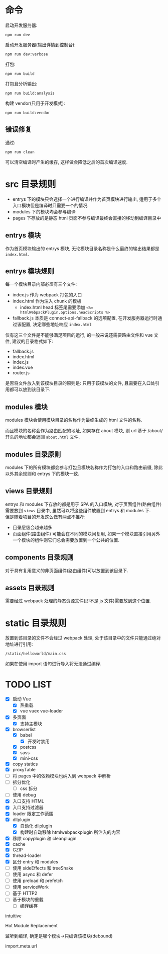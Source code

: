 # 命令

启动开发服务器:

```
npm run dev
```

启动开发服务器(输出详情到控制台):

```
npm run dev:verbose
```

打包:

```
npm run build
```

打包且分析输出:

```
npm run build:analysis
```

构建 vendor(只用于开发模式):

```
npm run build:vendor
```

## 错误修复

通过:

```
npm run clean
```

可以清空编译时产生的缓存, 这样做会降低之后的首次编译速度.

# src 目录规则

- entrys 下的模块只会选择一个进行编译并作为首页模块进行输出, 适用于多个入口模块但是编译时只需要一个的情况.
- modules 下的模块均会参与编译
- pages 下存放的是静态 html 页面不参与编译最终会直接的移动到编译目录中

## entrys 模块

作为首页模块输出的 entrys 模块, 无论模块目录名称是什么最终的输出结果都是 `index.html`.

## entrys 模块规则

每一个模块目录内部必须有三个文件:

- index.js 作为 webpack 打包的入口
- index.html 作为注入 chunk 的模板
  - index.html head 标签尾需要添加 `<%= htmlWebpackPlugin.options.headScripts %>`
- fallback.js 本质是 connect-api-fallback 的选项配置, 在开发服务器运行时通过该配置, 决定哪些地址响应 `index.html`

仅有这三个文件是不能够满足项目的运行, 的一般来说还需要路由文件和 vue 文件, 建议的目录格式如下:

- fallback.js
- index.html
- index.js
- index.vue
- router.js

是否将文件放入到该模块目录的原则是: 只用于该模块的文件, 且需要在入口处引用都可以放到该目录下.

## modules 模块

modules 模块会使用模块目录的名称作为最终生成的 html 文件的名称.

而且模块的名称会作为路由匹配的地址, 如果存在 about 模块, 则 url 基于 /about/ 开头的地址都会返回 `about.html` 文件.

## modules 目录原则

modules 下的所有模块都会参与打包且模块名称作为打包的入口和路由前缀, 除此以外其余规则和 entrys 下的模块一致.

## views 目录规则

entrys 和 modules 下存放的都是用于 SPA 的入口模块, 对于页面组件(路由组件)需要放到 `views` 目录中, 虽然可以将这些组件放置到 entrys 和 modules 下.  
但是随着项目的开发这么做有两点不推荐:

- 目录层级会越来越多
- 页面组件(路由组件) 可能会在不同的模块间复用, 如果一个模块直接引用另外一个模块的组件则它们总会需要放置到一个公共的位置.

## components 目录规则

对于具有复用意义的非页面组件(路由组件)可以放置到该目录下.

## assets 目录规则

需要经过 webpack 处理的静态资源文件(即不是 js 文件)需要放到这个位置.

# static 目录规则

放置到该目录的文件不会经过 webpack 处理, 处于该目录中的文件只能通过绝对地址进行引用:

```
/static/helloworld/main.css
```

如果在使用 import 语句进行导入将无法通过编译.

# TODO LIST

- [x] 启动 Vue
  - [x] 热重载
  - [x] vue vuex vue-loader
- [x] 多页面
  - [x] 支持主模块
- [x] browserlist
  - [x] babel
    - [x] 开发时禁用
  - [x] postcss
  - [x] sass
  - [x] mini-css
- [x] copy statics
- [x] proxyTable
- [ ] 将 pages 中的依赖模块也纳入到 webpack 中解析
- [ ] 拆分优化
  - [ ] css 拆分
- [ ] 使用 debug
- [x] 入口支持 HTML
- [x] 入口支持过滤器
- [x] loader 限定工作范围
- [x] dllplugin
  - [x] 自动化 dllplugin
  - [x] 构建时自动移除 htmlwebpackplugin 所注入的内容
- [x] 移除 copyplugin 和 cleanplugin
- [x] cache
- [x] GZIP
- [x] thread-loader
- [x] 区分 entry 和 modules
- [ ] 使用 sideEffects 和 treeShake
- [ ] 使用 async 和 defer
- [ ] 使用 preload 和 prefetch
- [ ] 使用 serviceWork
- [ ] 基于 HTTP2
- [ ] 基于模块的重载
  - [ ] 编译缓存

intuitive

Hot Module Replacement

监听到编译, 确定是哪个模块->只编译该模块(debound)

import.meta.url
